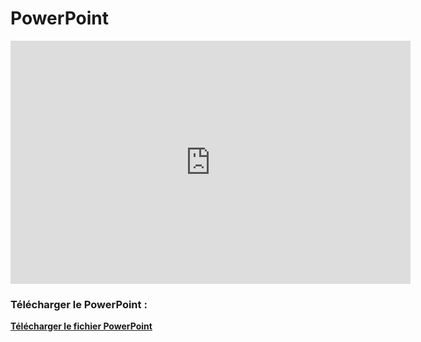 # PowerPoint

<iframe src="https://docs.google.com/presentation/d/e/2PACX-1vSFyA_nAjxckkPMSR7N8LEGvooY7AoJU442BEhBjFFedycQk6Xdvj6p8hXLUnkahTQCga0lDvUFr-ja/embed?start=false&loop=false&delayms=3000" frameborder="0" width="640" height="389" allowfullscreen="true" mozallowfullscreen="true" webkitallowfullscreen="true"></iframe>

### Télécharger le PowerPoint :

[**Télécharger le fichier PowerPoint**](https://github.com/Crobot-ic/Crobotic/raw/refs/heads/master/public/SEANCE-ARDUINO.pptx)

